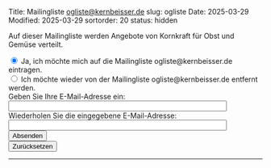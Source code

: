 Title: Mailingliste ogliste@kernbeisser.de
slug: ogliste
Date: 2025-03-29
Modified: 2025-03-29
sortorder: 20
status: hidden

Auf dieser Mailingliste werden Angebote von Kornkraft für Obst und Gemüse verteilt.

<form action="https://ml.kundenserver.de/cgi-bin/mailinglist.cgi" method="POST" target="_blank">
  <input checked name="subscribe_r" type="radio" value="subscribe">
  Ja, ich möchte mich auf die Mailingliste ogliste@kernbeisser.de eintragen.
  <br />
  <input name="subscribe_r" type="radio" value="unsubscribe">
  Ich möchte wieder von der Mailingliste ogliste@kernbeisser.de entfernt werden.
  <br />
  Geben Sie Ihre E-Mail-Adresse ein:
  <br />
  <input maxlength="51" name="mailaccount_r" size="51" type="text">
  <br />
  Wiederholen Sie die eingegebene E-Mail-Adresse:
  <br />
  <input maxlength="51" name="mailaccount2_r" size="51" type="text">
  <br />
  <input type="SUBMIT" value="Absenden">
  <br />
  <input type="RESET" value="Zurücksetzen">
  <hr />
  <input name="FBMLNAME" type="hidden" value="ogliste@kernbeisser.de">
  <br />
  <input name="FBLANG" type="hidden" value="de">
  <br />
  <input name="FBURLERROR_L" type="hidden" value="https://ml.kundenserver.de/mailinglist/error.de.html">
  <br />
  <input name="FBURLSUBSCRIBE_L" type="hidden" value="https://ml.kundenserver.de/mailinglist/subscribe.de.html">
  <br />
  <input name="FBURLUNSUBSCRIBE_L" type="hidden" value="https://ml.kundenserver.de/mailinglist/unsubscribe.de.html">
  <br />
  <input name="FBURLINVALID_L" type="hidden" value="https://ml.kundenserver.de/mailinglist/invalid.de.html">
</form>
    